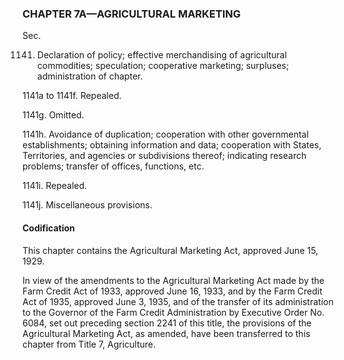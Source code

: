 ### **CHAPTER 7A—AGRICULTURAL MARKETING** ###

Sec.

1141. Declaration of policy; effective merchandising of agricultural commodities; speculation; cooperative marketing; surpluses; administration of chapter.

1141a to 1141f. Repealed.

1141g. Omitted.

1141h. Avoidance of duplication; cooperation with other governmental establishments; obtaining information and data; cooperation with States, Territories, and agencies or subdivisions thereof; indicating research problems; transfer of offices, functions, etc.

1141i. Repealed.

1141j. Miscellaneous provisions.

#### Codification ####

This chapter contains the Agricultural Marketing Act, approved June 15, 1929.

In view of the amendments to the Agricultural Marketing Act made by the Farm Credit Act of 1933, approved June 16, 1933, and by the Farm Credit Act of 1935, approved June 3, 1935, and of the transfer of its administration to the Governor of the Farm Credit Administration by Executive Order No. 6084, set out preceding section 2241 of this title, the provisions of the Agricultural Marketing Act, as amended, have been transferred to this chapter from Title 7, Agriculture.